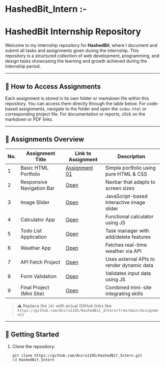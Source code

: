 # **HashedBit_Intern** :-
# HashedBit Internship Repository

Welcome to my internship repository for **HashedBit**, where I document and submit all tasks and assignments given during the internship.
This repository is a structured collection of web development, programming, and design tasks showcasing the learning and growth achieved during the internship period.

---

## 🔧 How to Access Assignments

Each assignment is stored in its own folder or markdown file within this repository. You can access them directly through the table below. For code-based assignments, navigate to the folder and open the `index.html` or corresponding project file. For documentation or reports, click on the markdown or PDF links.

---

## 📁 Assignments Overview

| No. | Assignment Title        | Link to Assignment | Description                            |
|-----|--------------------------|--------------------|----------------------------------------|
| 1   | Basic HTML Portfolio     | [Assignment 01 ](https://github.com/Aniru1105/HashedBit_Intern/blob/main/Assignment%2001.html)          | Simple portfolio using pure HTML & CSS |
| 2   | Responsive Navigation Bar| [Open](#)          | Navbar that adapts to screen sizes     |
| 3   | Image Slider             | [Open](#)          | JavaScript-based interactive image slider |
| 4   | Calculator App           | [Open](#)          | Functional calculator using JS         |
| 5   | Todo List Application    | [Open](#)          | Task manager with add/delete features  |
| 6   | Weather App              | [Open](#)          | Fetches real-time weather via API      |
| 7   | API Fetch Project        | [Open](#)          | Uses external APIs to render dynamic data |
| 8   | Form Validation          | [Open](#)          | Validates input data using JS          |
| 9   | Final Project (Mini Site)| [Open](#)          | Combined mini-site integrating skills  |

> ⚠️ Replace the `[#]` with actual GitHub links like `https://github.com/Aniru1105/HashedBit_Intern/tree/main/Assignment1`

---

## 🚀 Getting Started

1. Clone the repository:
   ```bash
   git clone https://github.com/Aniru1105/HashedBit_Intern.git
   cd HashedBit_Intern
